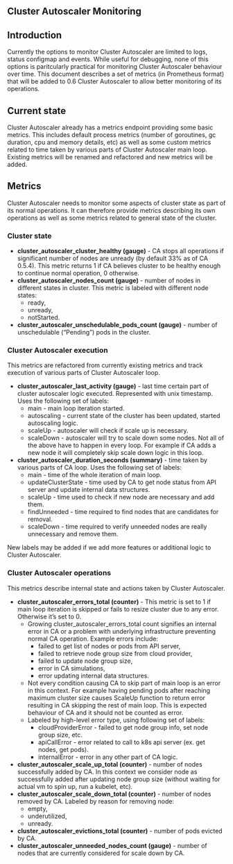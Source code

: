 ## Cluster Autoscaler Monitoring

## Introduction
Currently the options to monitor Cluster Autoscaler are limited to logs, status
configmap and events. While useful for debugging, none of this options is
paritcularly practical for monitoring Cluster Autoscaler behaviour over time.
This document describes a set of metrics (in Prometheus format) that will be
added to 0.6 Cluster Autoscaler to allow better monitoring of its operations.

## Current state
Cluster Autoscaler already has a metrics endpoint providing some basic metrics.
This includes default process metrics (number of goroutines, gc duration, cpu
and memory details, etc) as well as some custom metrics related to time taken by
various parts of Cluster Autoscaler main loop. Existing metrics will be renamed
and refactored and new metrics will be added.

## Metrics
Cluster Autoscaler needs to monitor some aspects of cluster state as part of its normal operations. It can therefore provide metrics describing its own operations as well as some metrics related to general state of the cluster.

### Cluster state
* __cluster_autoscaler_cluster_healthy (gauge)__ - CA stops all operations if significant number of nodes
are unready (by default 33% as of CA 0.5.4). This metric returns 1 if CA
believes cluster to be healthy enough to continue normal operation, 0 otherwise.
* __cluster_autoscaler_nodes_count (gauge)__ - number of nodes in different states in cluster. This
metric is labeled with different node states:
  * ready,
  * unready,
  * notStarted.
* __cluster_autoscaler_unschedulable_pods_count (gauge)__ - number of unschedulable (“Pending”) pods in
the cluster.

### Cluster Autoscaler execution
This metrics are refactored from currently existing metrics and track execution
of various parts of Cluster Autoscaler loop.

* __cluster_autoscaler_last_activity (gauge)__ - last time certain part of cluster autoscaler logic
executed. Represented with unix timestamp. Uses the following set of labels:
  * main - main loop iteration started.
  * autoscaling - current state of the cluster has been updated, started autoscaling
logic.
  * scaleUp - autoscaler will check if scale up is necessary.
  * scaleDown - autoscaler will try to scale down some nodes.
  Not all of the above have to happen in every loop. For example if CA adds a new
node it will completely skip scale down logic in this loop.
* __cluster_autoscaler_duration_seconds (summary)__ - time taken by various parts of CA loop. Uses
the following set of labels:
  * main - time of the whole iteration of main loop.
  * updateClusterState - time used by CA to get node status from API server and
update internal data structures.
  * scaleUp - time used to check if new node are necessary and add them.
  * findUnneeded - time required to find nodes that are candidates for removal.
  * scaleDown - time required to verify unneeded nodes are really unnecessary and
remove them.

New labels may be added if we add more features or additional logic to Cluster
Autoscaler.

### Cluster Autoscaler operations
This metrics describe internal state and actions taken by Cluster Autoscaler.

* __cluster_autoscaler_errors_total (counter)__ - This metric is set to 1 if main loop iteration is
 skipped or fails to resize cluster due to any error. Otherwise it’s set to 0.
  * Growing cluster_autoscaler_errors_total count signifies an internal error in CA or a problem
 with underlying infrastructure preventing normal CA operation. Example errors include:
    * failed to get list of nodes or pods from API server,
    * failed to retrieve node group size from cloud provider,
    * failed to update node group size,
    * error in CA simulations,
    * error updating internal data structures.
  * Not every condition causing CA to skip part of main loop is an error in this
 context. For example having pending pods after reaching maximum cluster size
 causes ScaleUp function to return error resulting in CA skipping the rest of
 main loop. This is expected behaviour of CA and it should not be
 counted as error.
  * Labeled by high-level error type, using following set of labels:
    * cloudProviderError - failed to get node group info, set node group size, etc.
    * apiCallError - error related to call to k8s api server (ex. get nodes, get
 pods).
    * internalError - error in any other part of CA logic.
* __cluster_autoscaler_scale_up_total (counter)__ - number of nodes successfully added by CA. In this
 context we consider node as successfully added after updating node group size (without
 waiting for actual vm to spin up, run a kubelet, etc).
* __cluster_autoscaler_scale_down_total (counter)__ - number of nodes removed by CA. Labeled by reason
 for removing node:
  * empty,
  * underutilized,
  * unready.
* __cluster_autoscaler_evictions_total (counter)__ -  number of pods evicted by CA.
* __cluster_autoscaler_unneeded_nodes_count (gauge)__ - number of nodes that are currently considered
 for scale down by CA.
